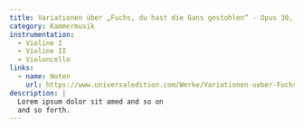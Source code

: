 ```yaml
---
title: Variationen über „Fuchs, du hast die Gans gestohlen“ - Opus 30, Nr. 2 (4')
category: Kammermusik
instrumentation:
  - Violine I
  - Violine II
  - Violoncello
links:
  - name: Noten
    url: https://www.universaledition.com/Werke/Variationen-ueber-Fuchs-du-hast-die-Gans-gestohlen/P0212299
description: |
  Lorem ipsum dolor sit amed and so on
  and so forth.
---
```

